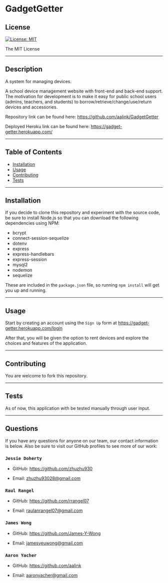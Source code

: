 # GadgetGetter

  ## License
  [![License: MIT](https://img.shields.io/badge/License-MIT-yellow.svg)](https://opensource.org/licenses/MIT)
  
  The MIT License

---

## Description

A system for managing devices.

A school device management website with front-end and back-end support. 
The motivation for development is to make it easy for public school users (admins, teachers, and students) to borrow/retrieve/change/use/return devices and accessories.



Repository link can be found here: https://github.com/aalink/GadgetGetter

Deployed Heroku link can be found here: https://gadget-getter.herokuapp.com/

---

<!-- ![GIF](/assets/images/gifanimation.gif) -->

## Table of Contents

- [Installation](#installation)
- [Usage](#usage)
- [Contributing](#contributing)
- [Tests](#tests)

---

## Installation

If you decide to clone this repository and experiment with the source code, be sure to install Node.js so that you can download the following dependencies using NPM:
- bcrypt
- connect-session-sequelize
- dotenv
- express
- express-handlebars
- express-session
- mysql2
- nodemon
- sequelize

These are included in the `package.json` file, so running `npm install` will get you up and running.

---

## Usage
Start by creating an account using the `Sign Up` form at https://gadget-getter.herokuapp.com/login

After that, you will be given the option to rent devices and explore the choices and features of the application.

---

## Contributing
You are welcome to fork this repository.

---

## Tests
As of now, this application with be tested manually through user input.

---

## Questions
If you have any questions for anyone on our team, our contact information is below. Also be sure to visit our GitHub profiles to see more of our work:


### `Jessie Doherty`
- GitHub: https://github.com/zhuzhu930

- Email: zhuzhu93028@gmail.com

### `Raul Rangel`
- GitHub: https://github.com/rrangel07

- Email: raulanrangel07@gmail.com

### `James Wong`
- GitHub: https://github.com/James-Y-Wong

- Email: jamesyeuwong@gmail.com

### `Aaron Yacher`
- GitHub: https://github.com/aalink

- Email: aaronyacher@gmail.com